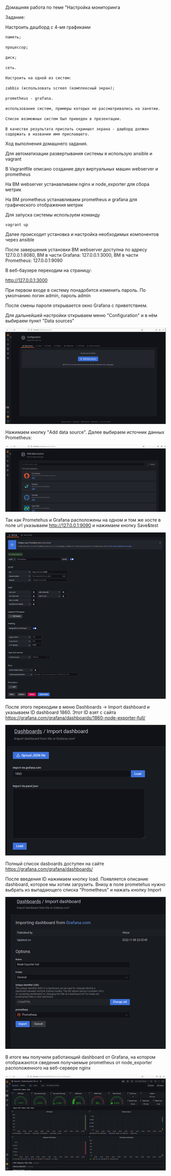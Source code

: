 Домашняя работа по теме "Настройка мониторинга

Задание:

Настроить дашборд с 4-мя графиками

    память;
    
    процессор;
    
    диск;
    
    сеть.
    
    Настроить на одной из систем:
    
    zabbix (использовать screen (комплексный экран);
    
    prometheus - grafana.

    использование систем, примеры которых не рассматривались на занятии.
    
    Список возможных систем был приведен в презентации.
    
    В качестве результата прислать скриншот экрана - дашборд должен содержать в названии имя приславшего.

Ход выполнения домашнего задания.

Для автоматизации развертывания системы я использую ansible и vagrant

В Vagrantfile описано создание двух виртуальных машин webserver и prometheus

На ВМ webserver устанавливаем nginx и node_exporter для сбора метрик

На ВМ prometheus устанавливаем prometheus и grafana для графического отображения метрик

Для запуска системы используем команду

```
vagrant up
```
Далее происходит установка и настройка необходимых компонентов через ansible

После завершения установки ВМ webserver доступна по адресу 127.0.0.1:8080, ВМ в части Grafana: 127.0.0.1:3000, ВМ в части Prometheus: 127.0.0.1:9090

В веб-баузере переходим на страницу:

http://127.0.0.1:3000

При первом входе в систему понадобится изменить пароль. По умолчанию логин admin, пароль admin

После смены пароля открывается окно Grafana с приветствием.

Для дальнейшей настройки открываем меню "Configuration" и в нём выбираем пункт "Data sources"

![Data sources step 1](https://github.com/DmitryV81/HW14/blob/main/add_data_sources.png)

Нажимаем кнопку "Add data source". Далее выбираем источник данных Prometheus:

![Data sources step 2](https://github.com/DmitryV81/HW14/blob/main/add_data_source_prometheus.png)

Так как Prometehus и Grafana расположены на одном и том же хосте в поле url указываем http://127.0.0.1:9090 и нажимаем кнопку Save&test

![Data sources step 3](https://github.com/DmitryV81/HW14/blob/main/prometheus_data_source_2.png)

После этого переходим в меню Dashboards -> Import dashboard и указываем ID dashboard 1860. Этот ID взят с сайта https://grafana.com/grafana/dashboards/1860-node-exporter-full/

![Dashboard import](https://github.com/DmitryV81/HW14/blob/main/load_dashboard_node_exporter.png)

Полный список dasboards доступен на сайте https://grafana.com/grafana/dashboards/
 
После введения ID нажимаем кнопку load. Появляется описание dashboard, которое мы хотим загрузить. Внизу в поле prometehus нужно выбрать из выпадающего списка "Prometheus" и нажать кнопку Import 

![Dashboard import step 2](https://github.com/DmitryV81/HW14/blob/main/import_dashboard.png)

В итоге мы получили работающий dashboard от Grafana, на котором отображаются сведения получаемые prometheus от node_exporter расположенного на веб-сервере nginx

![Результат работы](https://github.com/DmitryV81/HW14/blob/main/dashboard_node_exporter.png)


